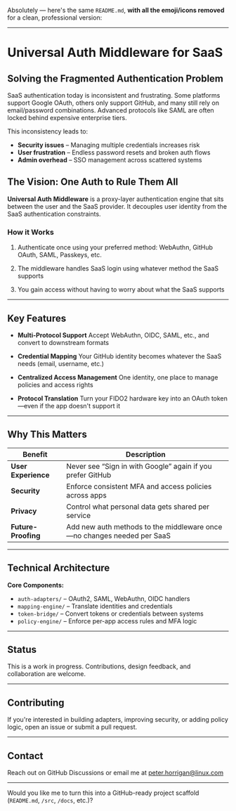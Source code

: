 Absolutely — here's the same `README.md`, **with all the emoji/icons removed** for a clean, professional version:

---

# Universal Auth Middleware for SaaS

## Solving the Fragmented Authentication Problem

SaaS authentication today is inconsistent and frustrating. Some platforms support Google OAuth, others only support GitHub, and many still rely on email/password combinations. Advanced protocols like SAML are often locked behind expensive enterprise tiers.

This inconsistency leads to:

* **Security issues** – Managing multiple credentials increases risk
* **User frustration** – Endless password resets and broken auth flows
* **Admin overhead** – SSO management across scattered systems

## The Vision: One Auth to Rule Them All

**Universal Auth Middleware** is a proxy-layer authentication engine that sits between the user and the SaaS provider. It decouples user identity from the SaaS authentication constraints.

### How it Works

1. Authenticate once using your preferred method:
   WebAuthn, GitHub OAuth, SAML, Passkeys, etc.

2. The middleware handles SaaS login using whatever method the SaaS supports

3. You gain access without having to worry about what the SaaS supports

---

## Key Features

* **Multi-Protocol Support**
  Accept WebAuthn, OIDC, SAML, etc., and convert to downstream formats

* **Credential Mapping**
  Your GitHub identity becomes whatever the SaaS needs (email, username, etc.)

* **Centralized Access Management**
  One identity, one place to manage policies and access rights

* **Protocol Translation**
  Turn your FIDO2 hardware key into an OAuth token—even if the app doesn't support it

---

## Why This Matters

| Benefit             | Description                                                            |
| ------------------- | ---------------------------------------------------------------------- |
| **User Experience** | Never see “Sign in with Google” again if you prefer GitHub             |
| **Security**        | Enforce consistent MFA and access policies across apps                 |
| **Privacy**         | Control what personal data gets shared per service                     |
| **Future-Proofing** | Add new auth methods to the middleware once—no changes needed per SaaS |

---

## Technical Architecture

**Core Components:**

* `auth-adapters/` – OAuth2, SAML, WebAuthn, OIDC handlers
* `mapping-engine/` – Translate identities and credentials
* `token-bridge/` – Convert tokens or credentials between systems
* `policy-engine/` – Enforce per-app access rules and MFA logic

---

## Status

This is a work in progress. Contributions, design feedback, and collaboration are welcome.

---

## Contributing

If you're interested in building adapters, improving security, or adding policy logic, open an issue or submit a pull request.

---

## Contact

Reach out on GitHub Discussions or email me at peter.horrigan@linux.com

---

Would you like me to turn this into a GitHub-ready project scaffold (`README.md`, `/src`, `/docs`, etc.)?
